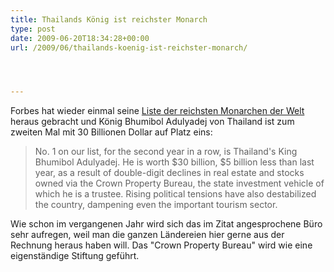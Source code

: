 ```yaml
---
title: Thailands König ist reichster Monarch
type: post
date: 2009-06-20T18:34:28+00:00
url: /2009/06/thailands-koenig-ist-reichster-monarch/




---
```

Forbes hat wieder einmal seine [Liste der reichsten Monarchen der Welt][1] heraus gebracht und König Bhumibol Adulyadej von Thailand ist zum zweiten Mal mit 30 Billionen Dollar auf Platz eins:

> No. 1 on our list, for the second year in a row, is Thailand's King Bhumibol Adulyadej. He is worth $30 billion, $5 billion less than last year, as a result of double-digit declines in real estate and stocks owned via the Crown Property Bureau, the state investment vehicle of which he is a trustee. Rising political tensions have also destabilized the country, dampening even the important tourism sector.

Wie schon im vergangenen Jahr wird sich das im Zitat angesprochene Büro sehr aufregen, weil man die ganzen Ländereien hier gerne aus der Rechnung heraus haben will. Das "Crown Property Bureau" wird wie eine eigenständige Stiftung geführt.

 [1]: http://www.forbes.com/2009/06/17/monarchs-wealth-scandal-business-billionaires-richest-royals.html
